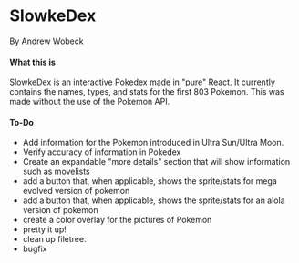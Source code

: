 # SlowkeDex
By Andrew Wobeck


#### What this is
SlowkeDex is an interactive Pokedex made in "pure" React.  It currently contains the names, types, 
and stats for the first 803 Pokemon.  This was made without the use of the Pokemon API.  

#### To-Do
* Add information for the Pokemon introduced in Ultra Sun/Ultra Moon.
* Verify accuracy of information in Pokedex
* Create an expandable "more details" section that will show information such as movelists
* add a button that, when applicable, shows the sprite/stats for mega evolved version of pokemon
* add a button that, when applicable, shows the sprite/stats for an alola version of pokemon
* create a color overlay for the pictures of Pokemon
* pretty it up!
* clean up filetree.
* bugfix